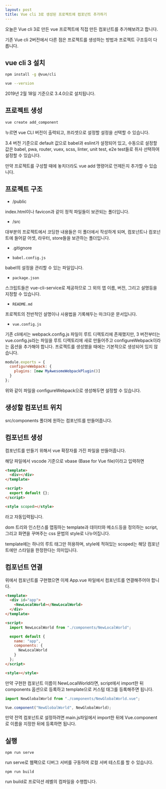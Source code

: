```yaml
---
layout: post
title: Vue cli 3로 생성된 프로젝트에 컴포넌트 추가하기
---
```


오늘은 Vue cli 3로 만든 vue 프로젝트에 직접 만든 컴포넌트를 추가해보려고 합니다.

기존 Vue cli 2버전에서 다른 점은 프로젝트를 생성하는 방법과 프로젝트 구조등이 다릅니다.

## vue cli 3 설치

```bash
npm install -g @vue/cli
```

```bash
vue --version
```

2019년 2월 18일 기준으로 3.4.0으로 설치됩니다.

## 프로젝트 생성

```bash
vue create add_component
```

누르면 vue CLI 버전이 출력되고, 프리셋으로 설정할 설정을 선택할 수 있습니다.

3.4 버전 기준으로 default 값으로 babel과 eslint가 설정되어 있고, 수동으로 설정할 값은 babel, pwa, router, vuex, scss, linter, unit test, e2e test들로 취사 선택하여 설정할 수 있습니다.

만약 프로젝트를 구성할 때에 놓치더라도 vue add 명령어로 언제든지 추가할 수 있습니다.

## 프로젝트 구조

- /public

index.html이나 favicon과 같이 정적 파일들이 보관되는 폴더입니다.

- /src

대부분의 프로젝트에서 코딩한 내용들은 이 폴더에서 작성하게 되며, 컴포넌트나 컴포넌트에 들어갈 어셋, 라우터, store들을 보관하는 폴더입니다.

- .gitignore

- `babel.config.js`

babel의 설정을 관리할 수 있는 파일입니다.

- `package.json`

스크립트들은 vue-cli-service로 제공하므로 그 외의 앱 이름, 버전, 그리고 설명등을 지정할 수 있습니다.

- `README.md`

프로젝트의 전반적인 설명이나 사용법을 기록해두는 마크다운 문서입니다.

- `vue.config.js`

기존 cli에서는 webpack.config.js 파일이 루트 디렉토리에 존재했지만, 3 버전부터는 vue.config.js라는 파일을 루트 디렉토리에 새로 만들어주고 configureWebpack이라는 옵션을 추가해야 합니다. 프로젝트를 생성했을 때에는 기본적으로 생성되어 있지 않습니다.

```javascript
module.exports = {
  configureWebpack: {
    plugins: [new MyAwesomeWebpackPlugin()]
  }
};
```

위와 같이 파일을 configureWebpack으로 생성해두면 설정할 수 있습니다.

## 생성할 컴포넌트 위치

src/components 폴더에 원하는 컴포넌트를 만들어줍니다.

## 컴포넌트 생성

컴포넌트를 만들기 위해서 vue 확장자를 가진 파일을 만들어줍니다.

해당 파일에서 vscode 기준으로 vbase (Base for Vue file)이라고 입력하면

```html
<template>
  <div></div>
</template>

<script>
  export default {};
</script>

<style scoped></style>
```

라고 자동입력됩니다.

dom 트리와 인스턴스를 맵핑하는 template과 데이터와 메소드등을 정의하는 script, 그리고 화면을 꾸며주는 css 문법의 style로 나누어집니다.

template에는 하나의 루트 태그만 허용하며, style에 적혀있는 scoped는 해당 컴포넌트에만 스타일을 한정한다는 의미입니다.

## 컴포넌트 연결

위에서 컴포넌트를 구현했으면 이제 App.vue 파일에서 컴포넌트를 연결해주어야 합니다.

```html
<template>
  <div id="app">
    <NewLocalWorld></NewLocalWorld>
  </div>
</template>

<script>
  import NewLocalWorld from "./components/NewLocalWorld";

  export default {
    name: "app",
    components: {
      NewLocalWorld
    }
  };
</script>

<style></style>
```

만약 구현한 컴포넌트 이름이 NewLocalWorld라면, script에서 import한 뒤 components 옵션으로 등록하고 template으로 커스텀 태그를 등록해주면 됩니다.

```javascript
import NewGlobalWorld from "./components/NewGlobalWorld.vue";

Vue.component("NewGlobalWorld", NewGlobalWorld);
```

만약 전역 컴포넌트로 설정하려면 main.js파일에서 import한 뒤에 Vue.component로 이름을 지정한 뒤에 등록하면 됩니다.

## 실행

```
npm run serve
```

run serve로 웹팩으로 디버그 서버를 구동하여 로컬 서버 테스트를 할 수 있습니다.

```
npm run build
```

run build로 프로덕션 레벨의 컴파일을 수행합니다.
